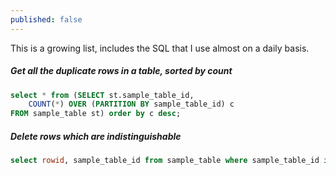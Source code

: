 ```yaml
---
published: false
---
```

This is a growing list, includes the SQL that I use almost on a daily basis.

##### Get all the duplicate rows in a table, sorted by count
```SQL
select * from (SELECT st.sample_table_id,
    COUNT(*) OVER (PARTITION BY sample_table_id) c
FROM sample_table st) order by c desc;
```

##### Delete rows which are indistinguishable 
```SQL
select rowid, sample_table_id from sample_table where sample_table_id in (<list>);
```